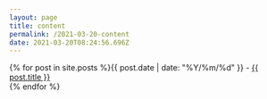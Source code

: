```yaml
---
layout: page
title: content
permalink: /2021-03-20-content
date: 2021-03-20T08:24:56.696Z
---
```

{% for post in site.posts %}{{ post.date | date: "%Y/%m/%d" }} - <a href="{{ post.url }}">{{ post.title }}</a><br />{% endfor %}